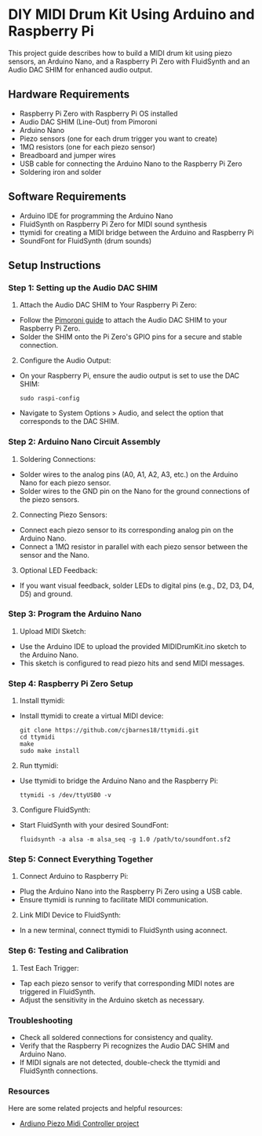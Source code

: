 # DIY MIDI Drum Kit Using Arduino and Raspberry Pi

This project guide describes how to build a MIDI drum kit using piezo sensors, an Arduino Nano, and a Raspberry Pi Zero with FluidSynth and an Audio DAC SHIM for enhanced audio output.

## Hardware Requirements

* Raspberry Pi Zero with Raspberry Pi OS installed
* Audio DAC SHIM (Line-Out) from Pimoroni
* Arduino Nano
* Piezo sensors (one for each drum trigger you want to create)
* 1MΩ resistors (one for each piezo sensor)
* Breadboard and jumper wires
* USB cable for connecting the Arduino Nano to the Raspberry Pi Zero
* Soldering iron and solder

## Software Requirements

* Arduino IDE for programming the Arduino Nano
* FluidSynth on Raspberry Pi Zero for MIDI sound synthesis
* ttymidi for creating a MIDI bridge between the Arduino and Raspberry Pi
* SoundFont for FluidSynth (drum sounds)

## Setup Instructions

### Step 1: Setting up the Audio DAC SHIM

1. Attach the Audio DAC SHIM to Your Raspberry Pi Zero:

  * Follow the [Pimoroni guide](https://shop.pimoroni.com/products/audio-dac-shim-line-out) to attach the Audio DAC SHIM to your Raspberry Pi Zero.
  * Solder the SHIM onto the Pi Zero's GPIO pins for a secure and stable connection.

2. Configure the Audio Output:

  * On your Raspberry Pi, ensure the audio output is set to use the DAC SHIM:
    ```
    sudo raspi-config
    ```
  * Navigate to System Options > Audio, and select the option that corresponds to the DAC SHIM.

### Step 2: Arduino Nano Circuit Assembly

1. Soldering Connections:

  * Solder wires to the analog pins (A0, A1, A2, A3, etc.) on the Arduino Nano for each piezo sensor.
  * Solder wires to the GND pin on the Nano for the ground connections of the piezo sensors.

2. Connecting Piezo Sensors:

  * Connect each piezo sensor to its corresponding analog pin on the Arduino Nano.
  * Connect a 1MΩ resistor in parallel with each piezo sensor between the sensor and the Nano.

3. Optional LED Feedback:

  * If you want visual feedback, solder LEDs to digital pins (e.g., D2, D3, D4, D5) and ground.

### Step 3: Program the Arduino Nano

1. Upload MIDI Sketch:

  * Use the Arduino IDE to upload the provided MIDIDrumKit.ino sketch to the Arduino Nano.
  * This sketch is configured to read piezo hits and send MIDI messages.

### Step 4: Raspberry Pi Zero Setup

1. Install ttymidi:

  * Install ttymidi to create a virtual MIDI device:

    ```
    git clone https://github.com/cjbarnes18/ttymidi.git
    cd ttymidi
    make
    sudo make install
    ```

2. Run ttymidi:

  * Use ttymidi to bridge the Arduino Nano and the Raspberry Pi:

    ```
    ttymidi -s /dev/ttyUSB0 -v
    ```

3. Configure FluidSynth:

  * Start FluidSynth with your desired SoundFont:
    
    ```
    fluidsynth -a alsa -m alsa_seq -g 1.0 /path/to/soundfont.sf2
    ````

### Step 5: Connect Everything Together

1. Connect Arduino to Raspberry Pi:

  * Plug the Arduino Nano into the Raspberry Pi Zero using a USB cable.
  * Ensure ttymidi is running to facilitate MIDI communication.

2. Link MIDI Device to FluidSynth:

  * In a new terminal, connect ttymidi to FluidSynth using aconnect.

### Step 6: Testing and Calibration

1.  Test Each Trigger:
    
  * Tap each piezo sensor to verify that corresponding MIDI notes are triggered in FluidSynth.
  * Adjust the sensitivity in the Arduino sketch as necessary.

### Troubleshooting

* Check all soldered connections for consistency and quality.
* Verify that the Raspberry Pi recognizes the Audio DAC SHIM and Arduino Nano.
* If MIDI signals are not detected, double-check the ttymidi and FluidSynth connections.

### Resources

Here are some related projects and helpful resources:

* [Ardiuno Piezo Midi Controller project](https://diyelectromusic.wordpress.com/2020/07/19/arduino-piezo-midi-controller/)





